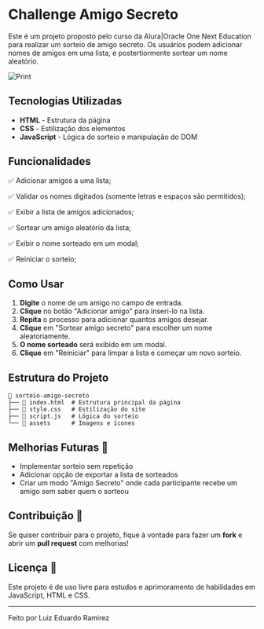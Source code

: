 # Challenge  Amigo Secreto

Este é um projeto proposto pelo curso da Alura|Oracle One Next Education para realizar um sorteio de amigo secreto. Os usuários podem adicionar nomes de amigos em uma lista, e postertiormente sortear um nome aleatório.


![Print](https://github.com/user-attachments/assets/9026d230-1eed-4111-898f-7e9b792efcbc)


## Tecnologias Utilizadas

- **HTML** - Estrutura da página
- **CSS** - Estilização dos elementos
- **JavaScript** - Lógica do sorteio e manipulação do DOM

## Funcionalidades

✅ Adicionar amigos a uma lista;

✅ Validar os nomes digitados (somente letras e espaços são permitidos);

✅ Exibir a lista de amigos adicionados;

✅ Sortear um amigo aleatório da lista;

✅ Exibir o nome sorteado em um modal;

✅ Reiniciar o sorteio;

## Como Usar

1. **Digite** o nome de um amigo no campo de entrada.
2. **Clique** no botão "Adicionar amigo" para inseri-lo na lista.
3. **Repita** o processo para adicionar quantos amigos desejar.
4. **Clique** em "Sortear amigo secreto" para escolher um nome aleatoriamente.
5. **O nome sorteado** será exibido em um modal.
6. **Clique** em "Reiniciar" para limpar a lista e começar um novo sorteio.

## Estrutura do Projeto

```
📂 sorteio-amigo-secreto
├── 📄 index.html  # Estrutura principal da página
├── 📄 style.css   # Estilização do site
├── 📄 script.js   # Lógica do sorteio
└── 📂 assets      # Imagens e ícones
```

## Melhorias Futuras 🔧

- Implementar sorteio sem repetição
- Adicionar opção de exportar a lista de sorteados
- Criar um modo "Amigo Secreto" onde cada participante recebe um amigo sem saber quem o sorteou

## Contribuição 🤝

Se quiser contribuir para o projeto, fique à vontade para fazer um **fork** e abrir um **pull request** com melhorias!

## Licença 📜

Este projeto é de uso livre para estudos e aprimoramento de habilidades em JavaScript, HTML e CSS.

---

Feito  por Luiz Eduardo Ramirez

